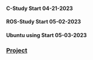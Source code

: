 ####  __C-Study__ Start 04-21-2023
####  __ROS-Study__ Start 05-02-2023
####  __Ubuntu using__ Start 05-03-2023
### [Project](https://github.com/enrhd24/CStudy/tree/main/Project)
